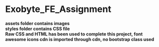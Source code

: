# Exobyte_FE_Assignment
#### assets folder contains images<br/>styles folder contains CSS file<br/>Raw CSS and HTML has been used to complete this project, font awesome icons cdn is imported through cdn, no bootstrap class used 
